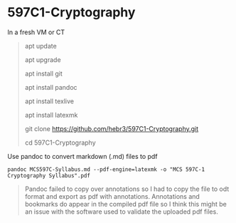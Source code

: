 # 597C1-Cryptography

In a fresh VM or CT
> apt update
> 
> apt upgrade 
> 
> apt install git 
> 
> apt install pandoc 
> 
> apt install texlive 
> 
> apt install latexmk 
> 
> git clone https://github.com/hebr3/597C1-Cryptography.git 
> 
> cd 597C1-Cryptography 

Use pandoc to convert markdown (.md) files to pdf

`pandoc MCS597C-Syllabus.md --pdf-engine=latexmk -o "MCS 597C-1 Cryptography Syllabus".pdf`

> Pandoc failed to copy over annotations so I had to copy the file to odt format and export as pdf with annotations. Annotations and bookmarks do appear in the compiled pdf file so I think this might be an issue with the software used to validate the uploaded pdf files.
